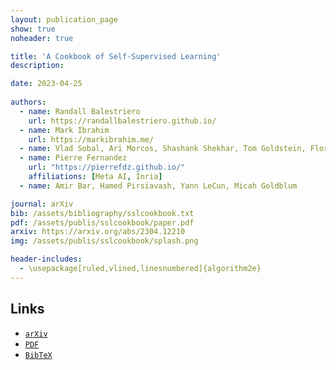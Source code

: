```yaml
---
layout: publication_page
show: true
noheader: true

title: 'A Cookbook of Self-Supervised Learning'
description: 

date: 2023-04-25
 
authors:
  - name: Randall Balestriero
    url: https://randallbalestriero.github.io/
  - name: Mark Ibrahim
    url: https://markibrahim.me/
  - name: Vlad Sobal, Ari Morcos, Shashank Shekhar, Tom Goldstein, Florian Bordes, Adrien Bardes, Gregoire Mialon, Yuandong Tian, Avi Schwarzschild, Gordon Wilson, Jonas Geiping, Quentin Garrido
  - name: Pierre Fernandez
    url: "https://pierrefdz.github.io/"
    affiliations: [Meta AI, Inria]
  - name: Amir Bar, Hamed Pirsiavash, Yann LeCun, Micah Goldblum

journal: arXiv
bib: /assets/bibliography/sslcookbook.txt
pdf: /assets/publis/sslcookbook/paper.pdf 
arxiv: https://arxiv.org/abs/2304.12210
img: /assets/publis/sslcookbook/splash.png

header-includes:
  - \usepackage[ruled,vlined,linesnumbered]{algorithm2e}
---
```


## Links

- [`arXiv`]({{page.arxiv}})
- [`PDF`]({{page.pdf}})
- [`BibTeX`]({{page.bib}})